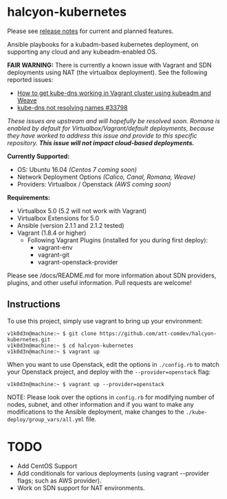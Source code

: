 # halcyon-kubernetes
Please see [release notes](https://github.com/att-comdev/halcyon-kubernetes/releases) for current and planned features.

Ansible playbooks for a kubadm-based kubernetes deployment, on supporting any cloud and any kubeadm-enabled OS.

**FAIR WARNING:**
There is currently a known issue with Vagrant and SDN deployments using NAT (the virtualbox deployment). See the following reported issues:

  * [How to get kube-dns working in Vagrant cluster using kubeadm and Weave](http://stackoverflow.com/questions/39869583/how-to-get-kube-dns-working-in-vagrant-cluster-using-kubeadm-and-weave)
  * [kube-dns not resolving names #33798](https://github.com/kubernetes/kubernetes/issues/33798)

*These issues are upstream and will hopefully be resolved soon. Romana is enabled by default for Virtualbox/Vagrant/default deployments, because they have worked to address this issue and provide to this specific repository.*
***This issue will not impact cloud-based deployments.***

**Currently Supported:**

  * OS: Ubuntu 16.04 *(Centos 7 coming soon)*
  * Network Deployment Options  *(Calico, Canal, Romana, Weave)*
  * Providers: Virtualbox / Openstack *(AWS coming soon)*

**Requirements:**

  * Virtualbox 5.0 (5.2 will not work with Vagrant)
  * Virtualbox Extensions for 5.0
  * Ansible (version 2.1.1 and 2.1.2 tested)
  * Vagrant (1.8.4 or higher)
    - Following Vagrant Plugins (installed for you during first deploy):
      * vagrant-env
      * vagrant-git
      * vagrant-openstack-provider

Please see /docs/README.md for more information about SDN providers, plugins, and other useful information. Pull requests are welcome!

## Instructions
To use this project, simply use vagrant to bring up your environment:

```
v1k0d3n@machine:~ $ git clone https://github.com/att-comdev/halcyon-kubernetes.git
v1k0d3n@machine:~ $ cd halcyon-kubernetes
v1k0d3n@machine:~ $ vagrant up
```

When you want to use Openstack, edit the options in `./config.rb` to match your Openstack project, and deploy with the `--provider=openstack` flag:

```
v1k0d3n@machine:~ $ vagrant up --provider=openstack
```

NOTE: Please look over the options in `config.rb` for modifying number of nodes, subnet, and other information and if you want to make any modifications to the Ansible deployment, make changes to the `./kube-deploy/group_vars/all.yml` file.

# TODO

* Add CentOS Support
* Add conditionals for various deployments (using vagrant --provider flags; such as AWS provider).
* Work on SDN support for NAT environments.
